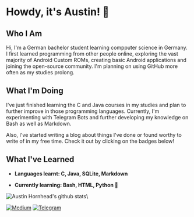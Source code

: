 # Howdy, it's Austin! 🤙

## Who I Am

Hi, I'm a German bachelor student learning compputer science in Germany. I first learned programming from other people online, exploring the vast majority of Android Custom ROMs, creating basic Android applications and joining the open-source community. I'm planning on using GitHub more often as my studies prolong.

## What I'm Doing

I've just finished learning the C and Java courses in my studies and plan to further improve in those programming languages. Currently, I'm experimenting with Telegram Bots and further developing my knowledge on Bash as well as Markdown.

Also, I've started writing a blog about things I've done or found worthy to write of in my free time. Check it out by clicking on the badges below! 

## What I've Learned

- **Languages learnt: C, Java, SQLite, Markdown**
 
- **Currently learning: Bash, HTML, Python :snake:**

![Austin Hornhead's github stats](https://github-readme-stats.vercel.app/api?username=marchingon12&show_icons=true&theme=dark)\

[![Medium](https://img.shields.io/badge/medium-black.svg?style=for-the-badge&logo=medium)](https://medium.com/@austinsama_12)
[![Telegram](https://img.shields.io/badge/telegram-1b77FF.svg?style=for-the-badge&logo=telegram)](https://t.me/BlogByAustinSama)


<!--
**marchingon12/marchingon12** is a ✨ _special_ ✨ repository because its `README.md` (this file) appears on your GitHub profile.

Here are some ideas to get you started:

- 🔭 I’m currently working on ...
- 🌱 I’m currently learning ...
- 👯 I’m looking to collaborate on ...
- 🤔 I’m looking for help with ...
- 💬 Ask me about ...
- 📫 How to reach me: ...
- 😄 Pronouns: ...
- ⚡ Fun fact: ...
-->

